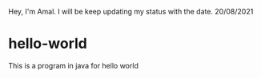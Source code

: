 Hey, I'm Amal. 
    I will be keep updating my status with the date.
20/08/2021
# hello-world
This is a program in java for hello world
